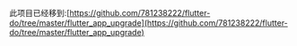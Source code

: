﻿此项目已经移到:[https://github.com/781238222/flutter-do/tree/master/flutter_app_upgrade](https://github.com/781238222/flutter-do/tree/master/flutter_app_upgrade)
